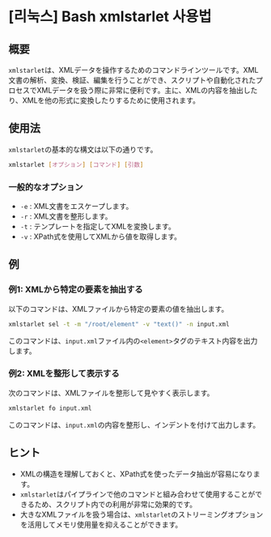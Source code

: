 # [리눅스] Bash xmlstarlet 사용법

## 概要
`xmlstarlet`は、XMLデータを操作するためのコマンドラインツールです。XML文書の解析、変換、検証、編集を行うことができ、スクリプトや自動化されたプロセスでXMLデータを扱う際に非常に便利です。主に、XMLの内容を抽出したり、XMLを他の形式に変換したりするために使用されます。

## 使用法
`xmlstarlet`の基本的な構文は以下の通りです。

```bash
xmlstarlet [オプション] [コマンド] [引数]
```

### 一般的なオプション
- `-e` : XML文書をエスケープします。
- `-r` : XML文書を整形します。
- `-t` : テンプレートを指定してXMLを変換します。
- `-v` : XPath式を使用してXMLから値を取得します。

## 例
### 例1: XMLから特定の要素を抽出する
以下のコマンドは、XMLファイルから特定の要素の値を抽出します。

```bash
xmlstarlet sel -t -m "/root/element" -v "text()" -n input.xml
```
このコマンドは、`input.xml`ファイル内の`<element>`タグのテキスト内容を出力します。

### 例2: XMLを整形して表示する
次のコマンドは、XMLファイルを整形して見やすく表示します。

```bash
xmlstarlet fo input.xml
```
このコマンドは、`input.xml`の内容を整形し、インデントを付けて出力します。

## ヒント
- XMLの構造を理解しておくと、XPath式を使ったデータ抽出が容易になります。
- `xmlstarlet`はパイプラインで他のコマンドと組み合わせて使用することができるため、スクリプト内での利用が非常に効果的です。
- 大きなXMLファイルを扱う場合は、`xmlstarlet`のストリーミングオプションを活用してメモリ使用量を抑えることができます。